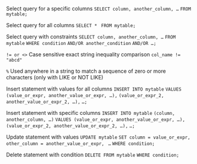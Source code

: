 Select query for a specific columns
`SELECT column, another_column, …`
`FROM mytable;`

Select query for all columns
`SELECT * `
`FROM mytable;`

Select query with constraints
`SELECT column, another_column, …`
`FROM mytable`
`WHERE condition`
    `AND/OR another_condition`
    `AND/OR …;`

`!= or <>`	Case sensitive exact string inequality comparison	`col_name != "abcd"`

`%`	Used anywhere in a string to match a sequence of zero or more characters (only with LIKE or NOT LIKE)

Insert statement with values for all columns
`INSERT INTO mytable`
`VALUES (value_or_expr, another_value_or_expr, …),`
       `(value_or_expr_2, another_value_or_expr_2, …),`
       `…;`

Insert statement with specific columns
`INSERT INTO mytable`
`(column, another_column, …)`
`VALUES (value_or_expr, another_value_or_expr, …),`
      `(value_or_expr_2, another_value_or_expr_2, …),`
      `…;`

Update statement with values
`UPDATE mytable`
`SET column = value_or_expr, `
    `other_column = another_value_or_expr, `
    `…`
`WHERE condition;`

Delete statement with condition
`DELETE FROM mytable`
`WHERE condition;`